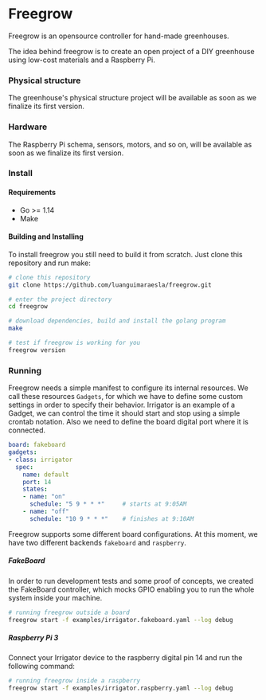 Freegrow
========

Freegrow is an opensource controller for hand-made greenhouses.

The idea behind freegrow is to create an open project of a DIY greenhouse using low-cost materials and a Raspberry Pi.

### Physical structure

The greenhouse's physical structure project will be available as soon as we finalize its first version.

### Hardware

The Raspberry Pi schema, sensors, motors, and so on, will be available as soon as we finalize its first version.

### Install

#### Requirements

- Go >= 1.14
- Make

#### Building and Installing

To install freegrow you still need to build it from scratch. Just clone this repository and run make:

```bash
# clone this repository
git clone https://github.com/luanguimaraesla/freegrow.git

# enter the project directory
cd freegrow

# download dependencies, build and install the golang program
make

# test if freegrow is working for you
freegrow version
```

### Running

Freegrow needs a simple manifest to configure its internal resources. We call these resources `Gadgets`, for which we have to define some custom settings in order to specify their behavior. Irrigator is an example of a Gadget, we can control the time it should start and stop using a simple crontab notation. Also we need to define the board digital port where it is connected.

```yaml
board: fakeboard
gadgets:
- class: irrigator
  spec:
    name: default
    port: 14
    states:
    - name: "on"
      schedule: "5 9 * * *"     # starts at 9:05AM
    - name: "off"
      schedule: "10 9 * * *"    # finishes at 9:10AM
```

Freegrow supports some different board configurations. At this moment, we have two different backends `fakeboard` and `raspberry`.

##### FakeBoard

In order to run development tests and some proof of concepts, we created the FakeBoard controller, which mocks GPIO enabling you to run the whole system inside your machine.

```bash
# running freegrow outside a board
freegrow start -f examples/irrigator.fakeboard.yaml --log debug
```

##### Raspberry Pi 3

Connect your Irrigator device to the raspberry digital pin 14 and run the following command:

```bash
# running freegrow inside a raspberry
freegrow start -f examples/irrigator.raspberry.yaml --log debug
```
